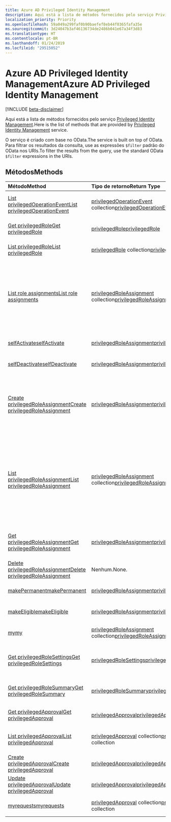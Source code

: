 ```yaml
---
title: Azure AD Privileged Identity Management
description: Aqui está a lista de métodos fornecidos pelo serviço Privileged Identity Management.
localization_priority: Priority
ms.openlocfilehash: 59a049a299faf0b90baefef8eb44f0365fafa35e
ms.sourcegitcommit: 3d24047b3af46136734de2486b041e67a34f3d83
ms.translationtype: HT
ms.contentlocale: pt-BR
ms.lasthandoff: 01/24/2019
ms.locfileid: "29515052"
---
```

# <a name="azure-ad-privileged-identity-management"></a><span data-ttu-id="bd579-103">Azure AD Privileged Identity Management</span><span class="sxs-lookup"><span data-stu-id="bd579-103">Azure AD Privileged Identity Management</span></span>

[!INCLUDE [beta-disclaimer](../../includes/beta-disclaimer.md)]

<span data-ttu-id="bd579-104">Aqui está a lista de métodos fornecidos pelo serviço [Privileged Identity Management](https://azure.microsoft.com/pt-BR/documentation/articles/active-directory-privileged-identity-management-configure/).</span><span class="sxs-lookup"><span data-stu-id="bd579-104">Here is the list of methods that are provided by [Privileged Identity Management](https://azure.microsoft.com/pt-BR/documentation/articles/active-directory-privileged-identity-management-configure/) service.</span></span>

<span data-ttu-id="bd579-105">O serviço é criado com base no OData.</span><span class="sxs-lookup"><span data-stu-id="bd579-105">The service is built on top of OData.</span></span> <span data-ttu-id="bd579-106">Para filtrar os resultados da consulta, use as expressões ``$filter`` padrão do OData nos URIs.</span><span class="sxs-lookup"><span data-stu-id="bd579-106">To filter the results from the query, use the standard OData ``$filter`` expressions in the URIs.</span></span>

## <a name="methods"></a><span data-ttu-id="bd579-107">Métodos</span><span class="sxs-lookup"><span data-stu-id="bd579-107">Methods</span></span>

| <span data-ttu-id="bd579-108">Método</span><span class="sxs-lookup"><span data-stu-id="bd579-108">Method</span></span>           | <span data-ttu-id="bd579-109">Tipo de retorno</span><span class="sxs-lookup"><span data-stu-id="bd579-109">Return Type</span></span>    |<span data-ttu-id="bd579-110">Descrição</span><span class="sxs-lookup"><span data-stu-id="bd579-110">Description</span></span>|
|:---------------|:--------|:----------|
|[<span data-ttu-id="bd579-111">List privilegedOperationEvent</span><span class="sxs-lookup"><span data-stu-id="bd579-111">List privilegedOperationEvent</span></span>](../api/privilegedoperationevent-list.md) | <span data-ttu-id="bd579-112">[privilegedOperationEvent](privilegedoperationevent.md) collection</span><span class="sxs-lookup"><span data-stu-id="bd579-112">[privilegedOperationEvent](privilegedoperationevent.md) collection</span></span> |<span data-ttu-id="bd579-113">Obtenha a coleção de objeto privilegedOperationEvent.</span><span class="sxs-lookup"><span data-stu-id="bd579-113">Get privilegedOperationEvent object collection.</span></span> |
|[<span data-ttu-id="bd579-114">Get privilegedRole</span><span class="sxs-lookup"><span data-stu-id="bd579-114">Get privilegedRole</span></span>](../api/privilegedrole-get.md) |[<span data-ttu-id="bd579-115">privilegedRole</span><span class="sxs-lookup"><span data-stu-id="bd579-115">privilegedRole</span></span>](privilegedrole.md)| <span data-ttu-id="bd579-116">Recupere um objeto privilegedRole.</span><span class="sxs-lookup"><span data-stu-id="bd579-116">Get a privilegedRole object.</span></span>|
|[<span data-ttu-id="bd579-117">List privilegedRole</span><span class="sxs-lookup"><span data-stu-id="bd579-117">List privilegedRole</span></span>](../api/privilegedrole-list.md) | <span data-ttu-id="bd579-118">[privilegedRole](privilegedrole.md) collection</span><span class="sxs-lookup"><span data-stu-id="bd579-118">[privilegedRole](privilegedrole.md) collection</span></span> |<span data-ttu-id="bd579-119">Obtenha coleção de objeto privilegedRole.</span><span class="sxs-lookup"><span data-stu-id="bd579-119">Get privilegedRole object collection.</span></span> |
|[<span data-ttu-id="bd579-120">List role assignments</span><span class="sxs-lookup"><span data-stu-id="bd579-120">List role assignments</span></span>](../api/privilegedrole-list-assignments.md) | <span data-ttu-id="bd579-121">[privilegedRoleAssignment](privilegedroleassignment.md) collection</span><span class="sxs-lookup"><span data-stu-id="bd579-121">[privilegedRoleAssignment](privilegedroleassignment.md) collection</span></span> |<span data-ttu-id="bd579-122">Obtenha a coleção privilegedRoleAssignment para a função em particular.</span><span class="sxs-lookup"><span data-stu-id="bd579-122">Get privilegedRoleAssignment collection for the particular role.</span></span> <span data-ttu-id="bd579-123">Cada privilegedRoleAssignment representa uma atribuição de função a um usuário.</span><span class="sxs-lookup"><span data-stu-id="bd579-123">Each privilegedRoleAssignment represents a role assignment to a user.</span></span>|
|[<span data-ttu-id="bd579-124">selfActivate</span><span class="sxs-lookup"><span data-stu-id="bd579-124">selfActivate</span></span>](../api/privilegedrole-selfactivate.md) | [<span data-ttu-id="bd579-125">privilegedRoleAssignment</span><span class="sxs-lookup"><span data-stu-id="bd579-125">privilegedRoleAssignment</span></span>](privilegedroleassignment.md) |<span data-ttu-id="bd579-126">Ative a função que é atribuída ao solicitante.</span><span class="sxs-lookup"><span data-stu-id="bd579-126">Activate the role that is assigned to the requestor.</span></span>|
|[<span data-ttu-id="bd579-127">selfDeactivate</span><span class="sxs-lookup"><span data-stu-id="bd579-127">selfDeactivate</span></span>](../api/privilegedrole-selfdeactivate.md) | [<span data-ttu-id="bd579-128">privilegedRoleAssignment</span><span class="sxs-lookup"><span data-stu-id="bd579-128">privilegedRoleAssignment</span></span>](privilegedroleassignment.md) |<span data-ttu-id="bd579-129">Desative a função que é atribuída ao solicitante.</span><span class="sxs-lookup"><span data-stu-id="bd579-129">Deactivate the role that is assigned to the requestor.</span></span>|
|[<span data-ttu-id="bd579-130">Create privilegedRoleAssignment</span><span class="sxs-lookup"><span data-stu-id="bd579-130">Create privilegedRoleAssignment</span></span>](../api/privilegedroleassignment-post-privilegedroleassignments.md) |[<span data-ttu-id="bd579-131">privilegedRoleAssignment</span><span class="sxs-lookup"><span data-stu-id="bd579-131">privilegedRoleAssignment</span></span>](privilegedroleassignment.md)| <span data-ttu-id="bd579-132">Crie uma nova privilegedRoleAssignment (atribuição de função) postando-a na coleção privilegedRoleAssignments.</span><span class="sxs-lookup"><span data-stu-id="bd579-132">Create a new privilegedRoleAssignment (role assignment) by posting to the privilegedRoleAssignments collection.</span></span>|
|[<span data-ttu-id="bd579-133">List privilegedRoleAssignment</span><span class="sxs-lookup"><span data-stu-id="bd579-133">List privilegedRoleAssignment</span></span>](../api/privilegedroleassignment-list.md) | <span data-ttu-id="bd579-134">[privilegedRoleAssignment](privilegedroleassignment.md) collection</span><span class="sxs-lookup"><span data-stu-id="bd579-134">[privilegedRoleAssignment](privilegedroleassignment.md) collection</span></span> |<span data-ttu-id="bd579-135">Obtenha a coleção de objeto privilegedRoleAssignment.</span><span class="sxs-lookup"><span data-stu-id="bd579-135">Get privilegedRoleAssignment object collection.</span></span> <span data-ttu-id="bd579-136">A coleção contém todas as atribuições de função da organização.</span><span class="sxs-lookup"><span data-stu-id="bd579-136">The collection contains all role assignments for the organization.</span></span> <span data-ttu-id="bd579-137">Cada privilegedRoleAssignment representa uma atribuição de função a um usuário.</span><span class="sxs-lookup"><span data-stu-id="bd579-137">Each privilegedRoleAssignment represents a role assignment to a user.</span></span> |
|[<span data-ttu-id="bd579-138">Get privilegedRoleAssignment</span><span class="sxs-lookup"><span data-stu-id="bd579-138">Get privilegedRoleAssignment</span></span>](../api/privilegedroleassignment-get.md) | [<span data-ttu-id="bd579-139">privilegedRoleAssignment</span><span class="sxs-lookup"><span data-stu-id="bd579-139">privilegedRoleAssignment</span></span>](privilegedroleassignment.md)|<span data-ttu-id="bd579-140">Obtenha o objeto privilegedRoleAssignment com a id da tarefa especificada.</span><span class="sxs-lookup"><span data-stu-id="bd579-140">Get privilegedRoleAssignment object with the specified assignment id.</span></span> |
|[<span data-ttu-id="bd579-141">Delete privilegedRoleAssignment</span><span class="sxs-lookup"><span data-stu-id="bd579-141">Delete privilegedRoleAssignment</span></span>](../api/privilegedroleassignment-delete.md) | <span data-ttu-id="bd579-142">Nenhum.</span><span class="sxs-lookup"><span data-stu-id="bd579-142">None.</span></span> |<span data-ttu-id="bd579-143">Exclua um objeto privilegedRoleAssignment.</span><span class="sxs-lookup"><span data-stu-id="bd579-143">Delete privilegedRoleAssignment object.</span></span> |
|[<span data-ttu-id="bd579-144">makePermanent</span><span class="sxs-lookup"><span data-stu-id="bd579-144">makePermanent</span></span>](../api/privilegedroleassignment-makepermanent.md) | [<span data-ttu-id="bd579-145">privilegedRoleAssignment</span><span class="sxs-lookup"><span data-stu-id="bd579-145">privilegedRoleAssignment</span></span>](privilegedroleassignment.md) |<span data-ttu-id="bd579-146">Torne a atribuição de função como permanente.</span><span class="sxs-lookup"><span data-stu-id="bd579-146">Make the role assignment as permanent.</span></span> |
|[<span data-ttu-id="bd579-147">makeEligible</span><span class="sxs-lookup"><span data-stu-id="bd579-147">makeEligible</span></span>](../api/privilegedroleassignment-makeeligible.md) | [<span data-ttu-id="bd579-148">privilegedRoleAssignment</span><span class="sxs-lookup"><span data-stu-id="bd579-148">privilegedRoleAssignment</span></span>](privilegedroleassignment.md) |<span data-ttu-id="bd579-149">Tornar a atribuição de função como qualificada.</span><span class="sxs-lookup"><span data-stu-id="bd579-149">Make the role assignment as eligible.</span></span> |
|[<span data-ttu-id="bd579-150">my</span><span class="sxs-lookup"><span data-stu-id="bd579-150">my</span></span>](../api/privilegedroleassignment-my.md) | <span data-ttu-id="bd579-151">[privilegedRoleAssignment](privilegedroleassignment.md) collection</span><span class="sxs-lookup"><span data-stu-id="bd579-151">[privilegedRoleAssignment](privilegedroleassignment.md) collection</span></span>|<span data-ttu-id="bd579-152">Obtenha as atribuições de função do solicitante.</span><span class="sxs-lookup"><span data-stu-id="bd579-152">Get the requestor's role assignments.</span></span> |
|[<span data-ttu-id="bd579-153">Get privilegedRoleSettings</span><span class="sxs-lookup"><span data-stu-id="bd579-153">Get privilegedRoleSettings</span></span>](../api/privilegedrolesettings-get.md) | [<span data-ttu-id="bd579-154">privilegedRoleSettings</span><span class="sxs-lookup"><span data-stu-id="bd579-154">privilegedRoleSettings</span></span>](../resources/privilegedrolesettings.md)|<span data-ttu-id="bd579-155">Recupere as propriedades do objeto privilegedRoleSettings.</span><span class="sxs-lookup"><span data-stu-id="bd579-155">Retrieve the properties of privilegedRoleSettings object.</span></span> |
|[<span data-ttu-id="bd579-156">Get privilegedRoleSummary</span><span class="sxs-lookup"><span data-stu-id="bd579-156">Get privilegedRoleSummary</span></span>](../api/privilegedrolesummary-get.md) | [<span data-ttu-id="bd579-157">privilegedRoleSummary</span><span class="sxs-lookup"><span data-stu-id="bd579-157">privilegedRoleSummary</span></span>](../resources/privilegedrolesummary.md)|<span data-ttu-id="bd579-158">Recupere o objeto privilegedRoleSummary.</span><span class="sxs-lookup"><span data-stu-id="bd579-158">Retrieve the privilegedRoleSummary object.</span></span> |
|[<span data-ttu-id="bd579-159">Get privilegedApproval</span><span class="sxs-lookup"><span data-stu-id="bd579-159">Get privilegedApproval</span></span>](../api/privilegedapproval-get.md) |[<span data-ttu-id="bd579-160">privilegedApproval</span><span class="sxs-lookup"><span data-stu-id="bd579-160">privilegedApproval</span></span>](privilegedapproval.md)| <span data-ttu-id="bd579-161">Obtenha um objeto privilegedApproval.</span><span class="sxs-lookup"><span data-stu-id="bd579-161">Get a privilegedApproval object.</span></span>|
|[<span data-ttu-id="bd579-162">List privilegedApproval</span><span class="sxs-lookup"><span data-stu-id="bd579-162">List privilegedApproval</span></span>](../api/privilegedapproval-list.md) | <span data-ttu-id="bd579-163">[privilegedApproval](privilegedapproval.md) collection</span><span class="sxs-lookup"><span data-stu-id="bd579-163">[privilegedApproval](privilegedapproval.md) collection</span></span> |<span data-ttu-id="bd579-164">Obtenha uma coleção de objeto privilegedApproval.</span><span class="sxs-lookup"><span data-stu-id="bd579-164">Get privilegedApproval object collection.</span></span> |
|[<span data-ttu-id="bd579-165">Create privilegedApproval</span><span class="sxs-lookup"><span data-stu-id="bd579-165">Create privilegedApproval</span></span>](../api/privilegedapproval-post-privilegedapproval.md) | [<span data-ttu-id="bd579-166">privilegedApproval</span><span class="sxs-lookup"><span data-stu-id="bd579-166">privilegedApproval</span></span>](privilegedapproval.md)    |<span data-ttu-id="bd579-167">Crie um objeto privilegedApproval.</span><span class="sxs-lookup"><span data-stu-id="bd579-167">Create privilegedApproval object.</span></span> |
|[<span data-ttu-id="bd579-168">Update privilegedApproval</span><span class="sxs-lookup"><span data-stu-id="bd579-168">Update privilegedApproval</span></span>](../api/privilegedapproval-update.md) | [<span data-ttu-id="bd579-169">privilegedApproval</span><span class="sxs-lookup"><span data-stu-id="bd579-169">privilegedApproval</span></span>](privilegedapproval.md) |<span data-ttu-id="bd579-170">Atualize um objeto privilegedApproval.</span><span class="sxs-lookup"><span data-stu-id="bd579-170">Update privilegedApproval object.</span></span> |
|[<span data-ttu-id="bd579-171">myrequests</span><span class="sxs-lookup"><span data-stu-id="bd579-171">myrequests</span></span>](../api/privilegedapproval-myrequests.md) | <span data-ttu-id="bd579-172">[privilegedApproval](privilegedapproval.md) collection</span><span class="sxs-lookup"><span data-stu-id="bd579-172">[privilegedApproval](privilegedapproval.md) collection</span></span>|<span data-ttu-id="bd579-173">Receba solicitações de aprovação do solicitante.</span><span class="sxs-lookup"><span data-stu-id="bd579-173">Get the requestor's approval requests.</span></span> |

<!-- uuid: 8fcb5dbc-d5aa-4681-8e31-b001d5168d79
2015-10-25 14:57:30 UTC -->
<!--
{
  "type": "#page.annotation",
  "description": "Service root",
  "keywords": "",
  "section": "documentation",
  "tocPath": "",
  "suppressions": [
    "Error: /api-reference/beta/resources/privilegedidentitymanagement-root.md:\r\n      Exception processing links.\r\n    System.ArgumentException: Link Definition was null. Link text: !INCLUDE [beta-disclaimer](../../includes/beta-disclaimer.md)\r\n      at ApiDoctor.Validation.DocFile.get_LinkDestinations()\r\n      at ApiDoctor.Validation.DocSet.ValidateLinks(Boolean includeWarnings, String[] relativePathForFiles, IssueLogger issues, Boolean requireFilenameCaseMatch, Boolean printOrphanedFiles)"
  ]
}
-->
